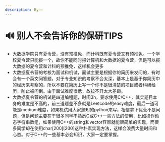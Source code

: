 ```yaml
---
description: By——
---
```


# 🔊 别人不会告诉你的保研TIPS

* 大数据学院只有夏令营，没有预推免，而计科既有夏令营又有预推免。一个学校夏令营只能报一个，故你不能同时报计算机和大数据的夏令营，但是可以报大数据的夏令营和计科的预推免，这样机会更多
* 大数据夏令营的考核为面试和机试，面试主要是根据你的简历来发问的，有时会有一个英文问答题，对于专业知识的考察不会太深，基本上是基于你简历中的经历来考察的，所以不要在简历上写一个你不是很清楚的项目或者科研经历，防止被问倒。由于面试难度很低，故拉不开太大差距。
* 大数据夏令营的机试是四道编程题，时间3h，要求使用C/C++，其实题目本身的难度是不高的，前三道题差不多就是Leetcode的easy难度，最后一道可能是medium难度，如果机试用大家熟知的python来写，相信拿下优营不是问题，但是问题主要在于很多同学不熟悉C或C++一些方法的使用，比如操作动态字符串数组，如果使用C++的string和vector容器就能很简单的实现，而很多同学却在使用char\[200]\[200]这种朴素实现方法，这样会浪费大量时间和心态。对于C++的一些基本必会知识，大家一定要掌握。
